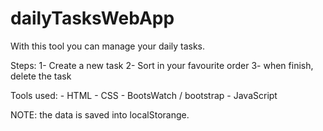 # dailyTasksWebApp

With this tool you can manage your daily tasks.

Steps:
	1- Create a new task
	2- Sort in your favourite order
	3- when finish, delete the task
	
Tools used:
	- HTML
	- CSS
	- BootsWatch / bootstrap
	- JavaScript
	
NOTE: the data is saved into localStorange.